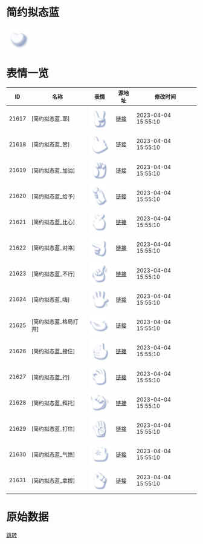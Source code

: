 # 简约拟态蓝

<img src="./cover.png" height="60" alt="cover" />

# 表情一览

|ID|名称|表情|源地址|修改时间|
|----|----|----|----|----|
|21617|[简约拟态蓝_耶]|<img src="./pic/021617_%5B简约拟态蓝_耶%5D.png" height="60" alt="耶"/>|[链接](https://i0.hdslb.com/bfs/garb/103aa9fcdda4b0bc026101b15e5febc29f7f95ac.png)|2023-04-04 15:55:10|
|21618|[简约拟态蓝_赞]|<img src="./pic/021618_%5B简约拟态蓝_赞%5D.png" height="60" alt="赞"/>|[链接](https://i0.hdslb.com/bfs/garb/4d2041f46e681673e5942c9463e70b99ace80378.png)|2023-04-04 15:55:10|
|21619|[简约拟态蓝_加油]|<img src="./pic/021619_%5B简约拟态蓝_加油%5D.png" height="60" alt="加油"/>|[链接](https://i0.hdslb.com/bfs/garb/361cd4a990fa2d578a946b8451b2f828a943ff5f.png)|2023-04-04 15:55:10|
|21620|[简约拟态蓝_给予]|<img src="./pic/021620_%5B简约拟态蓝_给予%5D.png" height="60" alt="给予"/>|[链接](https://i0.hdslb.com/bfs/garb/02ce6f6b037e4aab596b4960390e85a03a42ce1d.png)|2023-04-04 15:55:10|
|21621|[简约拟态蓝_比心]|<img src="./pic/021621_%5B简约拟态蓝_比心%5D.png" height="60" alt="比心"/>|[链接](https://i0.hdslb.com/bfs/garb/67445ce7d9b5070b85243edcc3dab0781ff8d29e.png)|2023-04-04 15:55:10|
|21622|[简约拟态蓝_对咯]|<img src="./pic/021622_%5B简约拟态蓝_对咯%5D.png" height="60" alt="对咯"/>|[链接](https://i0.hdslb.com/bfs/garb/1101aa646dccc305903975588f06304dea7d8bb8.png)|2023-04-04 15:55:10|
|21623|[简约拟态蓝_不行]|<img src="./pic/021623_%5B简约拟态蓝_不行%5D.png" height="60" alt="不行"/>|[链接](https://i0.hdslb.com/bfs/garb/a2006be2c3fa63064e236b2282c1eac0e59ef21a.png)|2023-04-04 15:55:10|
|21624|[简约拟态蓝_嗨]|<img src="./pic/021624_%5B简约拟态蓝_嗨%5D.png" height="60" alt="嗨"/>|[链接](https://i0.hdslb.com/bfs/garb/4db99c4b6e21dd4493ad3d3935ff7b00e1a9c351.png)|2023-04-04 15:55:10|
|21625|[简约拟态蓝_格局打开]|<img src="./pic/021625_%5B简约拟态蓝_格局打开%5D.png" height="60" alt="格局打开"/>|[链接](https://i0.hdslb.com/bfs/garb/5fc75d4e79d94fdb34b82d7cb37cfeda250ffe03.png)|2023-04-04 15:55:10|
|21626|[简约拟态蓝_接住]|<img src="./pic/021626_%5B简约拟态蓝_接住%5D.png" height="60" alt="接住"/>|[链接](https://i0.hdslb.com/bfs/garb/75c51ca65e0a7bf4088ad9bd5a4b08a8e52420ab.png)|2023-04-04 15:55:10|
|21627|[简约拟态蓝_行]|<img src="./pic/021627_%5B简约拟态蓝_行%5D.png" height="60" alt="行"/>|[链接](https://i0.hdslb.com/bfs/garb/59dc6a1219266fe2cb1f34ae82c0f25aa1b5ca67.png)|2023-04-04 15:55:10|
|21628|[简约拟态蓝_拜托]|<img src="./pic/021628_%5B简约拟态蓝_拜托%5D.png" height="60" alt="拜托"/>|[链接](https://i0.hdslb.com/bfs/garb/804338f975df48a60db8d0a3359bdbccc583c48f.png)|2023-04-04 15:55:10|
|21629|[简约拟态蓝_打住]|<img src="./pic/021629_%5B简约拟态蓝_打住%5D.png" height="60" alt="打住"/>|[链接](https://i0.hdslb.com/bfs/garb/b09fec5b2f9e7e827fb284d3a545b3719632841b.png)|2023-04-04 15:55:10|
|21630|[简约拟态蓝_气愤]|<img src="./pic/021630_%5B简约拟态蓝_气愤%5D.png" height="60" alt="气愤"/>|[链接](https://i0.hdslb.com/bfs/garb/5737d79206c36ee3c483bcf89238e75df0b905b8.png)|2023-04-04 15:55:10|
|21631|[简约拟态蓝_拿捏]|<img src="./pic/021631_%5B简约拟态蓝_拿捏%5D.png" height="60" alt="拿捏"/>|[链接](https://i0.hdslb.com/bfs/garb/2cee7c50587ab6abdb2f6667af14d0f12a370246.png)|2023-04-04 15:55:10|

# 原始数据

[跳转](./raw.json)

